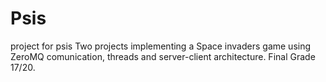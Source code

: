 # Psis
project for psis
Two projects implementing a Space invaders game using ZeroMQ comunication, threads and server-client architecture.
Final Grade 17/20.
